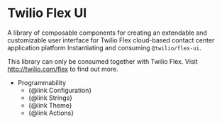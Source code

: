 # Twilio Flex UI

A library of composable components for creating an extendable and customizable user interface for Twilio Flex cloud-based contact center application platform
Instantiating and consuming `@twilio/flex-ui`.

This library can only be consumed together with Twilio Flex. Visit http://twilio.com/flex to find out more.

-   Programmability
    -   {@link Configuration}
    -   {@link Strings}
    -   {@link Theme}
    -   {@link Actions}